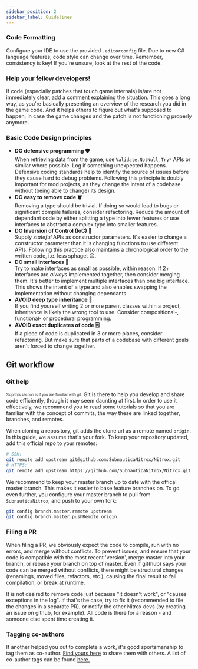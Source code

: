 ```yaml
---
sidebar_position: 2
sidebar_label: Guidelines
---
```


### Code Formatting
Configure your IDE to use the provided `.editorconfig` file. Due to new C# language features, code style can change over time. Remember, consistency is key! If you're unsure, look at the rest of the code.

### Help your fellow developers!
If code (especially patches that touch game internals) is/are not immediately clear, add a comment explaining the situation. This goes a long way, as you're basically presenting an overview of the research you did in the game code. And it helps others to figure out what's supposed to happen, in case the game changes and the patch is not functioning properly anymore.

### Basic Code Design principles
- **<span class="do">DO</span> defensive programming :shield:** <br/>When retrieving data from the game, use `Validate.NotNull`, `Try*` APIs or similar where possible. Log if something unexpected happens. Defensive coding standards help to identify the source of issues before they cause hard to debug problems. Following this principle is doubly important for mod projects, as they change the intent of a codebase without (being able to change) its design.
- **<span class="do">DO</span> easy to remove code :wastebasket:** <br/>Removing a type should be trivial. If doing so would lead to bugs or significant compile failures, consider refactoring. Reduce the amount of dependant code by either splitting a type into fewer features or use interfaces to abstract a complex type into smaller features.
- **<span class="do">DO</span> Inversion of Control (IoC) 🔄** <br/>Supply _stateful_ APIs as constructor parameters. It's easier to change a constructor parameter than it is changing functions to use different APIs. Following this practice also maintains a chronological order to the written code, i.e. less sphaget :wink:.
- **<span class="do">DO</span> small interfaces 🔌** <br/>Try to make interfaces as small as possible, within reason. If 2+ interfaces are _always_ implemented together, then consider merging them. It's better to implement multiple interfaces than one big interface. This shows the intent of a type and also enables swapping the implementation without changing dependants.
- **<span class="avoid">AVOID</span> deep type inheritance :seedling:** <br/>If you find yourself writing 2 or more parent classes within a project, inheritance is likely the wrong tool to use. Consider compositional-, functional- or procedural programming.
- **<span class="avoid">AVOID</span> exact duplicates of code 🗒️** <br />If a piece of code is duplicated in 3 or more places, consider refactoring. But make sure that parts of a codebase with different goals aren't forced to change together.

## Git workflow
### Git help
<sub><sup>Skip this section is if you are familiar with git.</sup></sub>
Git is there to help you develop and share code efficiently, though it may seem daunting at first. In order to use it effectively, we recommend you to read some tutorials so that you are familiar with the concept of commits, the way these are linked together, branches, and remotes.

When cloning a repository, git adds the clone url as a remote named `origin`. In this guide, we assume that's your fork. To keep your repository updated, add this official repo to your remotes:
```bash
# SSH:
git remote add upstream git@github.com:SubnauticaNitrox/Nitrox.git
# HTTPS:
git remote add upstream https://github.com/SubnauticaNitrox/Nitrox.git
```

We recommend to keep your master branch up to date with the offical master branch. This makes it easier to base feature branches on.
To go even further, you configure your master branch to pull from `SubnauticaNitrox`, and push to your own fork:
```bash
git config branch.master.remote upstream
git config branch.master.pushRemote origin
```

### Filing a PR
When filing a PR, we obviously expect the code to compile, run with no errors, and merge without conflicts.
To prevent issues, and ensure that your code is compatible with the most recent 'version',
merge master into your branch, or rebase your branch on top of master. Even if git(hub) says your code can be merged without conflicts, there might be structural changes (renamings, moved files, refactors, etc.), causing the final result to fail compilation, or break at runtime.

It is not desired to remove code just because "it doesn't work", or "causes exceptions in the log". If that's the case, try to fix it (recommended to file the changes in a separate PR), or notify the other Nitrox devs (by creating an issue on github, for example). All code is there for a reason - and someone else spent time creating it.

### Tagging co-authors

If another helped you out to complete a work, it's good sportsmanship to tag them as co-author. [Find yours here](https://github.com/settings/emails) to share them with others. A list of co-author tags can be found [here.](/docs/contributors/coauthor-tags.md)